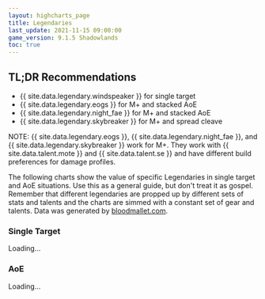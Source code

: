 ```yaml
---
layout: highcharts_page
title: Legendaries
last_update: 2021-11-15 09:00:00
game_version: 9.1.5 Shadowlands
toc: true
---
```


## TL;DR Recommendations
- {{ site.data.legendary.windspeaker }} for single target
- {{ site.data.legendary.eogs }} for M+ and stacked AoE
- {{ site.data.legendary.night_fae }} for M+ and stacked AoE
- {{ site.data.legendary.skybreaker }} for M+ and spread cleave

NOTE: {{ site.data.legendary.eogs }}, {{ site.data.legendary.night_fae }}, and {{ site.data.legendary.skybreaker }} work for M+. They work with {{ site.data.talent.mote }} and {{ site.data.talent.se }} and have different build preferences for damage profiles.


The following charts show the value of specific Legendaries in single target and AoE situations. Use this as a general guide, but don't treat it as gospel. Remember that different legendaries are propped up by different sets of stats and talents and the charts are simmed with a constant set of gear and talents.
Data was generated by [bloodmallet.com](https://bloodmallet.com).

### Single Target

<div id="bloodmallet_legendary_patchwerk" class="bloodmallet_chart" data-wow-class="shaman" data-wow-spec="elemental" data-type="legendaries" data-background-color="#222" data-font-color="#eee" data-entries="50">Loading...</div>


### AoE

<div id="bloodmallet_legendary_hac" class="bloodmallet_chart" data-wow-class="shaman" data-wow-spec="elemental" data-type="legendaries" data-fight-style="hecticaddcleave" data-background-color="#222" data-font-color="#eee" data-entries="50">Loading...</div>

